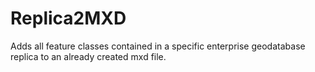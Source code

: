 # Replica2MXD
Adds all feature classes contained in a specific enterprise geodatabase replica to an already created mxd file.

